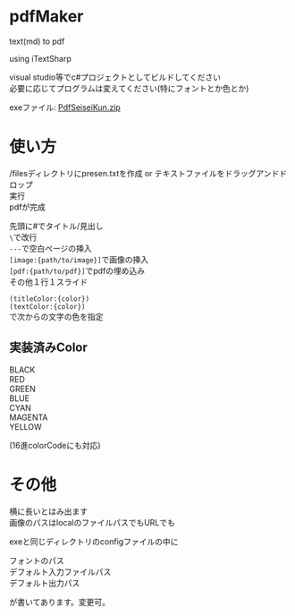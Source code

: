 # pdfMaker
text(md) to pdf  
  
using iTextSharp  
  
visual studio等でc#プロジェクトとしてビルドしてください  
必要に応じてプログラムは変えてください(特にフォントとか色とか)  
  
exeファイル: [PdfSeiseiKun.zip](http://page.ichigo.work/files/PdfSeiseiKun.zip)
  
# 使い方
/filesディレクトリにpresen.txtを作成  or テキストファイルをドラッグアンドドロップ  
実行  
pdfが完成  
  
先頭に#でタイトル/見出し  
`\`で改行  
`---`で空白ページの挿入  
`[image:{path/to/image}]`で画像の挿入  
`[pdf:{path/to/pdf}]`でpdfの埋め込み  
その他１行１スライド  
  
`(titleColor:{color})`  
`(textColor:{color})`  
で次からの文字の色を指定  

## 実装済みColor
BLACK  
RED  
GREEN  
BLUE  
CYAN  
MAGENTA  
YELLOW  

(16進colorCodeにも対応)

# その他
横に長いとはみ出ます  
画像のパスはlocalのファイルパスでもURLでも  
  
exeと同じディレクトリのconfigファイルの中に  
  
フォントのパス  
デフォルト入力ファイルパス  
デフォルト出力パス  
  
が書いてあります。変更可。


